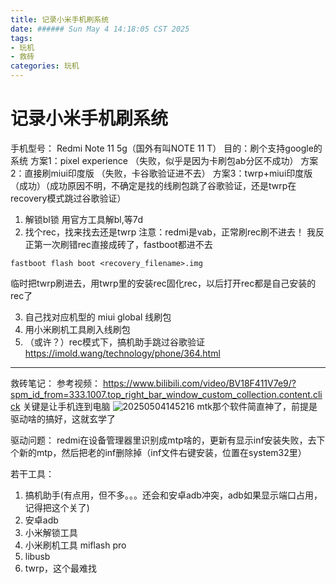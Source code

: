```yaml
---
title: 记录小米手机刷系统
date: ###### Sun May 4 14:18:05 CST 2025
tags: 
- 玩机
- 救砖
categories: 玩机
---
```


# 记录小米手机刷系统
手机型号： Redmi Note 11 5g（国外有叫NOTE 11 T）
目的：刷个支持google的系统
方案1：pixel experience （失败，似乎是因为卡刷包ab分区不成功）
方案2：直接刷miui印度版 （失败，卡谷歌验证进不去）
方案3：twrp+miui印度版 （成功）（成功原因不明，不确定是找的线刷包跳了谷歌验证，还是twrp在recovery模式跳过谷歌验证）
1. 解锁bl锁
用官方工具解bl,等7d
2. 找个rec，找来找去还是twrp
注意：redmi是vab，正常刷rec刷不进去！ 我反正第一次刷错rec直接成砖了，fastboot都进不去
```
fastboot flash boot <recovery_filename>.img
```
临时把twrp刷进去，用twrp里的安装rec固化rec，以后打开rec都是自己安装的rec了

3. 自己找对应机型的 miui global 线刷包
4. 用小米刷机工具刷入线刷包
5. （或许？）rec模式下，搞机助手跳过谷歌验证
https://imold.wang/technology/phone/364.html

---------------
救砖笔记：
参考视频： https://www.bilibili.com/video/BV18F411V7e9/?spm_id_from=333.1007.top_right_bar_window_custom_collection.content.click
关键是让手机连到电脑
![20250504145216](https://cdn.jsdelivr.net/gh/Yolo-ZZY/Image/20250504145216.png) mtk那个软件简直神了，前提是驱动啥的搞好，这就玄学了

驱动问题：
redmi在设备管理器里识别成mtp啥的，更新有显示inf安装失败，去下个新的mtp，然后把老的inf删除掉（inf文件右键安装，位置在system32里）


若干工具：
1. 搞机助手(有点用，但不多。。。还会和安卓adb冲突，adb如果显示端口占用，记得把这个关了)
2. 安卓adb
3. 小米解锁工具
4. 小米刷机工具 miflash pro
5. libusb
6. twrp，这个最难找
